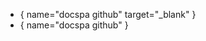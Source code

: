 - [<i class="fas fa-print"></i>](print){ name="docspa github" target="_blank" }
- [<i class="fab fa-github"></i>](https://github.com/swimlane/docspa){ name="docspa github" }
